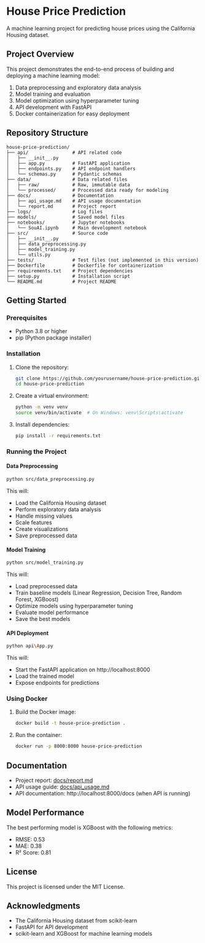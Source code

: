 # House Price Prediction

A machine learning project for predicting house prices using the California Housing dataset.

## Project Overview

This project demonstrates the end-to-end process of building and deploying a machine learning model:

1. Data preprocessing and exploratory data analysis
2. Model training and evaluation
3. Model optimization using hyperparameter tuning
4. API development with FastAPI
5. Docker containerization for easy deployment

## Repository Structure

```
house-price-prediction/
├── api/                # API related code
│   ├── __init__.py
│   ├── app.py          # FastAPI application
│   ├── endpoints.py    # API endpoint handlers
│   └── schemas.py      # Pydantic schemas
├── data/               # Data related files
│   ├── raw/            # Raw, immutable data
│   └── processed/      # Processed data ready for modeling
├── docs/               # Documentation
│   ├── api_usage.md    # API usage documentation
│   └── report.md       # Project report
├── logs/               # Log files
├── models/             # Saved model files
├── notebooks/          # Jupyter notebooks
│   └── SouAI.ipynb     # Main development notebook
├── src/                # Source code
│   ├── __init__.py
│   ├── data_preprocessing.py
│   ├── model_training.py
│   └── utils.py
├── tests/              # Test files (not implemented in this version)
├── Dockerfile          # Dockerfile for containerization
├── requirements.txt    # Project dependencies
├── setup.py            # Installation script
└── README.md           # Project README
```

## Getting Started

### Prerequisites

- Python 3.8 or higher
- pip (Python package installer)

### Installation

1. Clone the repository:
   ```bash
   git clone https://github.com/yourusername/house-price-prediction.git
   cd house-price-prediction
   ```

2. Create a virtual environment:
   ```bash
   python -m venv venv
   source venv/bin/activate  # On Windows: venv\Scripts\activate
   ```

3. Install dependencies:
   ```bash
   pip install -r requirements.txt
   ```

### Running the Project

#### Data Preprocessing

```bash
python src/data_preprocessing.py
```

This will:
- Load the California Housing dataset
- Perform exploratory data analysis
- Handle missing values
- Scale features
- Create visualizations
- Save preprocessed data

#### Model Training

```bash
python src/model_training.py
```

This will:
- Load preprocessed data
- Train baseline models (Linear Regression, Decision Tree, Random Forest, XGBoost)
- Optimize models using hyperparameter tuning
- Evaluate model performance
- Save the best models

#### API Deployment

```bash
python api\App.py
```

This will:
- Start the FastAPI application on http://localhost:8000
- Load the trained model
- Expose endpoints for predictions

### Using Docker

1. Build the Docker image:
   ```bash
   docker build -t house-price-prediction .
   ```

2. Run the container:
   ```bash
   docker run -p 8000:8000 house-price-prediction
   ```

## Documentation

- Project report: [docs/report.md](docs/report.md)
- API usage guide: [docs/api_usage.md](docs/api_usage.md)
- API documentation: http://localhost:8000/docs (when API is running)

## Model Performance

The best performing model is XGBoost with the following metrics:
- RMSE: 0.53
- MAE: 0.38
- R² Score: 0.81

## License

This project is licensed under the MIT License.

## Acknowledgments

- The California Housing dataset from scikit-learn
- FastAPI for API development
- scikit-learn and XGBoost for machine learning models
